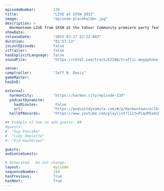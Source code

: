 ```yaml
---
episodeNumber:        139
title:                "LIVE at SXSW 2015"
image:                "episode-placeholder.jpg"
description: >
  Harmontown LIVE from SXSW at the Yahoo! Community premiere party feat. Chris McKenna and a very loud bar!
showDate:             
releaseDate:          "2015-03-17 22:22:00Z"
duration:             "01:57:13"
isLostEpisode:        false
isTrailer:            false
hasExplicitLanguage:  false
soundFile:            "https://chtbl.com/track/E2288/traffic.megaphone.fm/STA5282100447.mp3?updated=1562022913"

venue:                
comptroller:          "Jeff B. Davis"
gameMaster:           
hasDnD:               

external:
  harmonCity:         "https://harmon.city/episode-139"
  podcastDynamite:
    hasMinutes:        False
    url:              "https://podcastdynamite.com/#/p/Harmontown/e/154/139"
  hallOfRecords:      "https://www.youtube.com/playlist?list=PLqxM5x81hNOa33FWL_J3fO3ziUjCm79bm"

## Example of how to add guests: ##
#guests:
#- "Guy Pancake"
#- "Lady Omelette"
#- "Kid Hashbrown"

guests:
audienceGuests:

# Generated.  Do not change:
layout:               episode
sequenceNumber:       154
hasPrevious:          True
hasNext:              True
---
```


<!-- The episode description will be rendered here -->
<!-- Add your content below here -->

